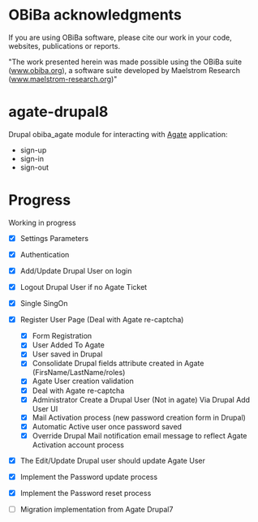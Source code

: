 # OBiBa acknowledgments

If you are using OBiBa software, please cite our work in your code, websites, publications or reports.

"The work presented herein was made possible using the OBiBa suite (www.obiba.org), a  software suite developed by Maelstrom Research (www.maelstrom-research.org)"

agate-drupal8
=============

Drupal obiba_agate module for interacting with [Agate](https://github.com/obiba/agate) application:
* sign-up
* sign-in
* sign-out

Progress
=============

Working in progress
- [x] Settings Parameters
- [x] Authentication
- [x] Add/Update Drupal User on login
- [x] Logout Drupal User if no Agate Ticket
- [x] Single SingOn 
- [x] Register User Page (Deal with Agate re-captcha)
    - [x] Form Registration
    - [x] User Added To Agate
    - [x] User saved in Drupal
    - [x] Consolidate Drupal fields attribute created in Agate (FirsName/LastName/roles)
    - [x] Agate User creation validation
    - [x] Deal with Agate re-captcha
    - [x] Administrator Create a Drupal User (Not in agate) Via Drupal Add User UI
    - [x] Mail Activation process (new password creation form in Drupal)
    - [x] Automatic Active user once password saved
    - [x] Override Drupal Mail notification email message to reflect Agate Activation account process
- [x] The Edit/Update Drupal user should update Agate User  
- [x] Implement the Password update process 
- [x] Implement the Password reset process 
- [ ] Migration implementation from Agate Drupal7
 
